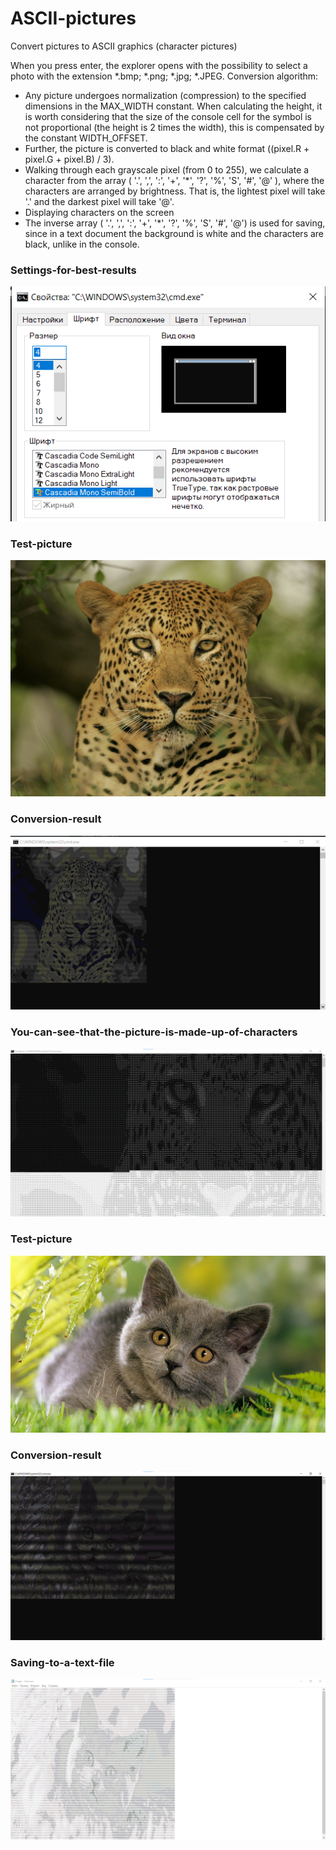 # ASCII-pictures
Convert pictures to ASCII graphics (character pictures)

When you press enter, the explorer opens with the possibility to select a photo with the extension *.bmp; *.png; *.jpg; *.JPEG.
Conversion algorithm:
- Any picture undergoes normalization (compression) to the specified dimensions in the MAX_WIDTH constant. When calculating the height, it is worth considering that the size of the console cell for the symbol is not proportional (the height is 2 times the width), this is compensated by the constant WIDTH_OFFSET.
- Further, the picture is converted to black and white format ((pixel.R + pixel.G + pixel.B) / 3).
- Walking through each grayscale pixel (from 0 to 255), we calculate a character from the array ( '.', ',', ':', '+', '*', '?', '%', 'S', '#', '@' ), where the characters are arranged by brightness. That is, the lightest pixel will take '.' and the darkest pixel will take '@'.
- Displaying characters on the screen
- The inverse array ( '.', ',', ':', '+', '*', '?', '%', 'S', '#', '@') is used for saving, since in a text document the background is white and the characters are black, unlike in the console.

### Settings-for-best-results

![img](https://github.com/Gooooosha/ASCII-pictures/blob/main/img_for_readme/4.png)

### Test-picture

![img](https://github.com/Gooooosha/ASCII-pictures/blob/main/img_for_readme/leo.jpeg)

### Conversion-result

![img](https://github.com/Gooooosha/ASCII-pictures/blob/main/img_for_readme/1.png)

### You-can-see-that-the-picture-is-made-up-of-characters

![img](https://github.com/Gooooosha/ASCII-pictures/blob/main/img_for_readme/2.png)

### Test-picture

![img](https://github.com/Gooooosha/ASCII-pictures/blob/main/img_for_readme/cat.jpeg)

### Conversion-result

![img](https://github.com/Gooooosha/ASCII-pictures/blob/main/img_for_readme/3.png)

### Saving-to-a-text-file

![img](https://github.com/Gooooosha/ASCII-pictures/blob/main/img_for_readme/5.png)
